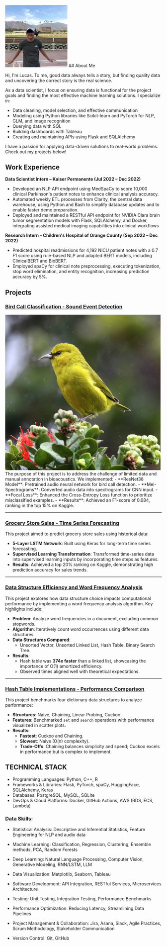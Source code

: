 <img src="assets/images/45630797_10210403135473294_2894318009109708800_n.jpg" alt ="" width="200">
## About Me

Hi, I'm Lucas. To me, good data always tells a story, but finding quality data and uncovering the correct story is the real science. 

As a data scientist, I focus on ensuring data is functional for the project goals and finding the most effective machine learning solutions. I specialize in:
- Data cleaning, model selection, and effective communication
- Modeling using Python libraries like Scikit-learn and PyTorch for NLP, GLM, and image recognition
- Querying data with SQL
- Building dashboards with Tableau
- Creating and maintaining APIs using Flask and SQLAlchemy

I have a passion for applying data-driven solutions to real-world problems. Check out my projects below!


## Work Experience

**Data Scientist Intern – Kaiser Permanente (Jul 2022 – Dec 2022)**
- Developed an NLP API endpoint using MedSpaCy to score 10,000 clinical Parkinson's patient notes to enhance clinical analysis accuracy.
- Automated weekly ETL processes from Clarity, the central data warehouse, using Python and Bash to simplify database updates and to enable faster demo preparation.
- Deployed and maintained a RESTful API endpoint for NVIDIA Clara brain tumor segmentation models with Flask, SQLAlchemy, and Docker, integrating assisted medical imaging capabilities into clinical workflows

**Research Intern – Children's Hospital of Orange County (Sep 2022 – Dec 2022)**
- Predicted hospital readmissions for 4,192 NICU patient notes with a 0.7 F1 score using rule-based NLP and adapted BERT models, including ClinicalBERT and BioBERT.
- Employed spaCy for clinical note preprocessing, executing tokenization, stop word elimination, and entity recognition, increasing prediction accuracy by 5%.


## Projects

### [Bird Call Classification - Sound Event Detection](https://github.com/lmorgan168/Bird-Call-Detection-BirdClef)
<img src="assets/images/Screen%20Shot%202022-02-08%20at%202.04.09%20PM.png" alt="" width="500">
The purpose of this project is to address the challenge of limited data and manual annotation in bioacoustics. We implemented:
- **ResNet38 Model**: Pretrained audio neural network for bird call detection.
- **Mel-Spectrograms**: Converted audio data into spectrograms for CNN input.
- **Focal Loss**: Enhanced the Cross-Entropy Loss function to prioritize misclassified examples.
- **Results**: Achieved an F1-score of 0.684, ranking in the top 15% on Kaggle.

---

### [Grocery Store Sales - Time Series Forecasting](https://github.com/lmorgan168/Grocery-Store-Sales-Time-Series)
This project aimed to predict grocery store sales using historical data:
- **5-Layer LSTM Network**: Built using Keras for long-term time series forecasting.
- **Supervised Learning Transformation**: Transformed time-series data into supervised learning inputs by incorporating time steps as features.
- **Results**: Achieved a top 20% ranking on Kaggle, demonstrating high prediction accuracy for sales trends.

---

### [Data Structure Efficiency and Word Frequency Analysis](https://github.com/lmorgan168/Data-Structures-Asmyptotic-Efficiency)
This project explores how data structure choice impacts computational performance by implementing a word frequency analysis algorithm. Key highlights include:

- **Problem**: Analyze word frequencies in a document, excluding common stopwords.
- **Algorithm**: Iteratively count word occurrences using different data structures.
- **Data Structures Compared**: 
  - Unsorted Vector, Unsorted Linked List, Hash Table, Binary Search Tree.
- **Results**: 
  - Hash table was **374x faster** than a linked list, showcasing the importance of O(1) amortized efficiency.
  - Observed times aligned well with theoretical expectations.

---

### [Hash Table Implementations - Performance Comparison](https://github.com/lmorgan168/Hash-Benchmark-Comparison)
This project benchmarks four dictionary data structures to analyze performance:

- **Structures**: Naive, Chaining, Linear Probing, Cuckoo.
- **Features**: Benchmarked `set` and `search` operations with performance visualized in scatter plots.
- **Results**:
  - **Fastest**: Cuckoo and Chaining.
  - **Slowest**: Naive (O(n) complexity).
  - **Trade-Offs**: Chaining balances simplicity and speed; Cuckoo excels in performance but is complex to implement.


## TECHNICAL STACK

- Programming Languages: Python, C++, R
- Frameworks & Libraries: Flask, PyTorch, spaCy, HuggingFace, SQLAlchemy, Keras
- Databases: PostgreSQL, MySQL, SQLite
- DevOps & Cloud Platforms: Docker, GitHub Actions, AWS (RDS, ECS, Lambda)

### Data Skills:
- Statistical Analysis: Descriptive and Inferential Statistics, Feature Engineering for NLP and audio data
- Machine Learning: Classification, Regression, Clustering, Ensemble methods, PCA, Random Forests
- Deep Learning: Natural Language Processing, Computer Vision, Generative Modeling, RNN/LSTM, LLM
- Data Visualization: Matplotlib, Seaborn, Tableau

- Software Development: API Integration, RESTful Services, Microservices Architecture
- Testing: Unit Testing, Integration Testing, Performance Benchmarks
- Performance Optimization: Reducing Latency, Streamlining Data Pipelines
- Project Management & Collaboration: Jira, Asana, Slack, Agile Practices, Scrum Methodology, Stakeholder Communication
- Version Control: Git, GitHub

